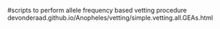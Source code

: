 #scripts to perform allele frequency based vetting procedure
devonderaad.github.io/Anopheles/vetting/simple.vetting.all.GEAs.html
